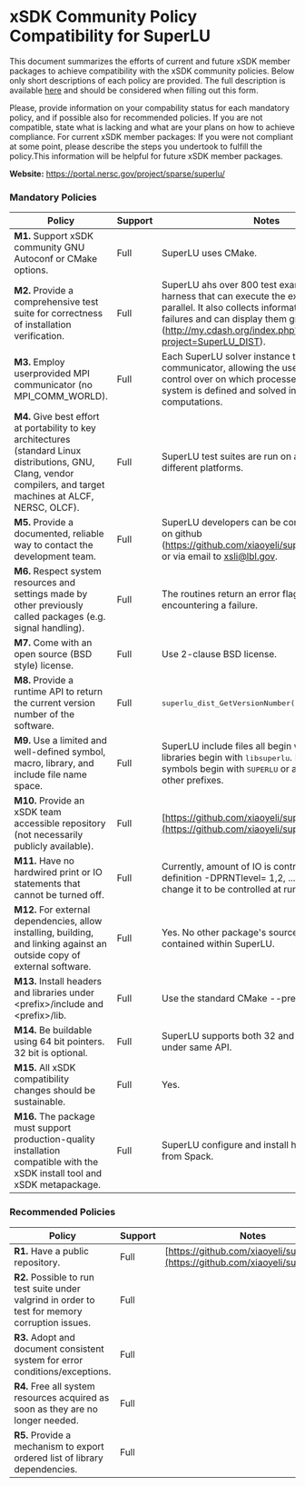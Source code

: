 # xSDK Community Policy Compatibility for SuperLU

This document summarizes the efforts of current and future xSDK member packages to achieve compatibility with the xSDK community policies. Below only short descriptions of each policy are provided. The full description is available [here](https://docs.google.com/document/d/1DCx2Duijb0COESCuxwEEK1j0BPe2cTIJ-AjtJxt3290/edit#heading=h.2hp5zbf0n3o3)
and should be considered when filling out this form.

Please, provide information on your compability status for each mandatory policy, and if possible also for recommended policies.
If you are not compatible, state what is lacking and what are your plans on how to achieve compliance.
For current xSDK member packages: If you were not compliant at some point, please describe the steps you undertook to fulfill the policy.This information will be helpful for future xSDK member packages.

**Website:**  https://portal.nersc.gov/project/sparse/superlu/

### Mandatory Policies

| Policy                 |Support| Notes                   |
|------------------------|-------|-------------------------|
|**M1.** Support xSDK community GNU Autoconf or CMake options. |Full| SuperLU uses CMake. |
|**M2.** Provide a comprehensive test suite for correctness of installation verification. |Full| SuperLU ahs over 800 test examples and a test harness that can execute the examples in parallel. It also collects information on the failures and can display them graphically (http://my.cdash.org/index.php?project=SuperLU_DIST). |
|**M3.** Employ userprovided MPI communicator (no MPI_COMM_WORLD). |Full| Each SuperLU solver instance takes a MPI communicator, allowing the user complete control over on which processes the linear system is defined and solved in the parallel computations. |
|**M4.** Give best effort at portability to key architectures (standard Linux distributions, GNU, Clang, vendor compilers, and target machines at ALCF, NERSC, OLCF). |Full| SuperLU test suites are run on a number of different platforms.|
|**M5.** Provide a documented, reliable way to contact the development team. |Full| SuperLU developers can be contacted via issues on github (https://github.com/xiaoyeli/superlu_dist/issues/) or via email to xsli@lbl.gov.|
|**M6.** Respect system resources and settings made by other previously called packages (e.g. signal handling). |Full| The routines return an error flag when encountering a failure.|
|**M7.** Come with an open source (BSD style) license. |Full| Use 2-clause BSD license. |
|**M8.** Provide a runtime API to return the current version number of the software. |Full| <tt>superlu_dist_GetVersionNumber()</tt> |
|**M9.** Use a limited and well-defined symbol, macro, library, and include file name space. |Full| SuperLU include files all begin with <tt>superlu_</tt>. The libraries begin with <tt>libsuperlu</tt>. Macros and symbols begin with <tt>SUPERLU</tt> or a small set of other prefixes. |
|**M10.** Provide an xSDK team accessible repository (not necessarily publicly available). |Full| [https://github.com/xiaoyeli/superlu_dist](https://github.com/xiaoyeli/superlu_dist) |
|**M11.** Have no hardwired print or IO statements that cannot be turned off. |Full|Currently, amount of IO is controlled by CPP definition -DPRNTlevel= 1,2, ....  In the future, will change it to be controlled at runtime. |
|**M12.** For external dependencies, allow installing, building, and linking against an outside copy of external software. |Full| Yes. No other package's source code is contained within SuperLU.|
|**M13.** Install headers and libraries under \<prefix\>/include and \<prefix\>/lib. |Full| Use the standard CMake --prefix path. |
|**M14.** Be buildable using 64 bit pointers. 32 bit is optional. |Full| SuperLU supports both 32 and 64 bit integers under same API. |
|**M15.** All xSDK compatibility changes should be sustainable. |Full| Yes.  |
|**M16.** The package must support production-quality installation compatible with the xSDK install tool and xSDK metapackage. |Full| SuperLU configure and install has full support from Spack. |

### Recommended Policies

| Policy                 |Support| Notes                   |
|------------------------|-------|-------------------------|
|**R1.** Have a public repository. |Full| [https://github.com/xiaoyeli/superlu_dist](https://github.com/xiaoyeli/superlu_dist) |
|**R2.** Possible to run test suite under valgrind in order to test for memory corruption issues. |Full|  |
|**R3.** Adopt and document consistent system for error conditions/exceptions. |Full|  |
|**R4.** Free all system resources acquired as soon as they are no longer needed. |Full|  |
|**R5.** Provide a mechanism to export ordered list of library dependencies. |Full| |

